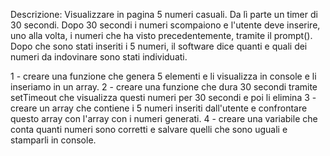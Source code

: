 Descrizione:
Visualizzare in pagina 5 numeri casuali. Da lì parte un timer di 30 secondi.
Dopo 30 secondi i numeri scompaiono e l'utente deve inserire, uno alla volta, i numeri che ha visto precedentemente, tramite il prompt().
Dopo che sono stati inseriti i 5 numeri, il software dice quanti e quali dei numeri da indovinare sono stati individuati.


1 - creare una funzione che genera 5 elementi e li visualizza in console e li inseriamo in un array.
2 - creare una funzione che dura 30 secondi tramite setTimeout che visualizza questi numeri per 30 secondi e poi li elimina
3 - creare un array che contiene i 5 numeri inseriti dall'utente e confrontare questo array con l'array con i numeri generati.
4 - creare una variabile che conta quanti numeri sono corretti e salvare quelli che sono uguali e stamparli in console.